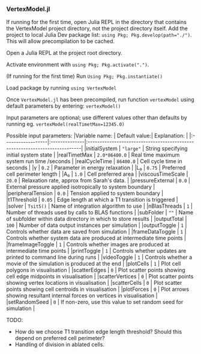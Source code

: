 ### VertexModel.jl

If running for the first time, open Julia REPL in the directory that contains the VertexModel project directory, not the project directory itself. 
Add the project to local Julia Dev package list: `using Pkg; Pkg.develop(path="./")`. This will allow precompilation to be cached. 

Open a Julia REPL at the project root directory. 

Activate environment with `using Pkg; Pkg.activate(".")`. 

(If running for the first time) Run `Using Pkg; Pkg.instantiate()`

Load package by running `using VertexModel`

Once `VertexModel.jl` has been precompiled, run function `vertexModel` using default parameters by entering:
`vertexModel()`

Input parameters are optional; use different values other than defaults by running eg. `vertexModel(realTimetMax=12345.0)`

Possible input parameters:
|Variable name:     | Default value:| Explanation:                                                               |
|:------------------|:--------------|:---------------------------------------------------------------------------|
|initialSystem      | `"large"`     | String specifying initial system state                                     |
|realTimetMax       | `2.0*86400.0` | Real time maximum system run time /seconds                                 |
|realCycleTime      | `86400.0`     | Cell cycle time in seconds                                                 |
|γ                  | `0.2`         | Parameter in energy relaxation                                             |
|L₀                 | `0.75`        | Preferred cell perimeter length                                            |
|A₀                 | `1.0`         | Cell preferred area                                                        |
|viscousTimeScale   | `20.0`        | Relaxation rate, approx from Sarah's data.                                 |
|pressureExternal   | `0.0`         | External pressure applied isotropically to system boundary                 |
|peripheralTension  | `0.0`         | Tension applied to system boundary                                         |
|t1Threshold        | `0.05`        | Edge length at which a T1 transition is triggered                          |
|solver             | `Tsit5()`     | Name of integration algorithm to use                                       |
|nBlasThreads       | `1`           | Number of threads used by calls to BLAS functions                          |
|subFolder          | `""`          | Name of subfolder within data directory in which to store results          |
|outputTotal        | `100`         | Number of data output instances per simulation                             |
|outputToggle       | `1`           | Controls whether data are saved from simulation                            |
|frameDataToggle    | `1`           | Controls whether system data are produced at intermediate time points      |
|frameImageToggle   | `1`           | Controls whether images are produced at intermediate time points           |
|printToggle        | `1`           | Controls whether updates are printed to command line during runs           |
|videoToggle        | `1`           | Controls whether a movie of the simulation is produced at the end          |
|plotCells          | `1`           | Plot cell polygons in visualisation                                        |
|scatterEdges       | `0`           | Plot scatter points showing cell edge midpoints in visualisation           |
|scatterVertices    | `0`           | Plot scatter points showing vertex locations in visualisation              |
|scatterCells       | `0`           | Plot scatter points showing cell centroids in visualisation                |
|plotForces         | `0`           | Plot arrows showing resultant internal forces on vertices in visualisation |
|setRandomSeed      | `0`           | If non-zero, use this value to set random seed for simulation              |


TODO:
- How do we choose T1 transition edge length threshold? Should this depend on preferred cell perimeter? 
- Handling of division in ablated cells.